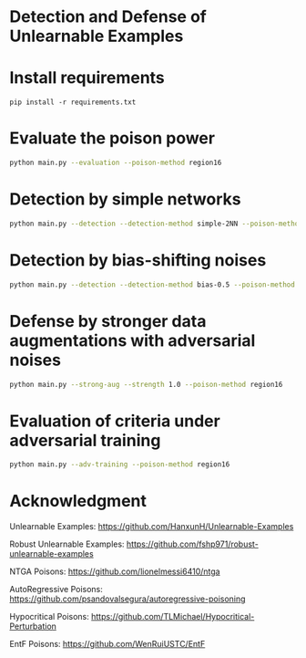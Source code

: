 # Detection and Defense of Unlearnable Examples

# Install requirements
```shell
pip install -r requirements.txt
```

# Evaluate the poison power

```bash
python main.py --evaluation --poison-method region16
```

# Detection by simple networks

```bash
python main.py --detection --detection-method simple-2NN --poison-method region16
```

# Detection by bias-shifting noises

```bash
python main.py --detection --detection-method bias-0.5 --poison-method region16
```

# Defense by stronger data augmentations with adversarial noises

```bash
python main.py --strong-aug --strength 1.0 --poison-method region16
```

# Evaluation of criteria under adversarial training

```bash
python main.py --adv-training --poison-method region16
```

# Acknowledgment
Unlearnable Examples:
https://github.com/HanxunH/Unlearnable-Examples

Robust Unlearnable Examples:
https://github.com/fshp971/robust-unlearnable-examples

NTGA Poisons:
https://github.com/lionelmessi6410/ntga

AutoRegressive Poisons:
https://github.com/psandovalsegura/autoregressive-poisoning

Hypocritical Poisons:
https://github.com/TLMichael/Hypocritical-Perturbation

EntF Poisons:
https://github.com/WenRuiUSTC/EntF
